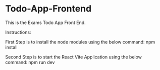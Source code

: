 # Todo-App-Frontend
This is the Exams Todo App Front End.

Instructions:

First Step is to install the node modules using the below command:
npm install

Second Step is to start the React Vite Application using the below command:
npm run dev
